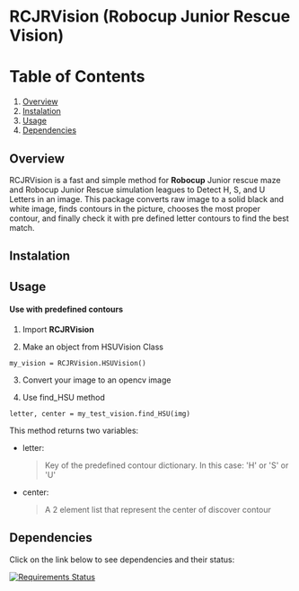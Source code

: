 # RCJRVision (Robocup Junior Rescue Vision)
# Table of Contents
1. [Overview](#Overview)
2. [Instalation](#Installation)
3. [Usage](#Usage)
4. [Dependencies](#Dependencies)


## Overview
RCJRVision is a fast and simple method for **Robocup** Junior rescue maze and Robocup Junior Rescue simulation leagues
to Detect H, S, and U Letters in an image.
This package converts raw image to a solid black and white image, finds contours in the picture, chooses the most proper
contour, and finally check it with pre defined letter contours to find the best match.


## Instalation

## Usage
#### Use with predefined contours
1. Import **RCJRVision**

2. Make an object from HSUVision Class

`my_vision = RCJRVision.HSUVision()`

3. Convert your image to an opencv image

4. Use find_HSU method

`letter, center = my_test_vision.find_HSU(img)`

This method returns two variables:

- letter:

    >Key of the predefined contour dictionary.
    In this case: 'H' or 'S' or 'U'
- center: 

    >A 2 element list that represent the center of discover contour
## Dependencies
Click on the link below to see dependencies and their status:

[![Requirements Status](https://requires.io/github/mhmmdshirazi/RCJRVision/requirements.svg?branch=master)](https://requires.io/github/mhmmdshirazi/RCJRVision/requirements/?branch=master)